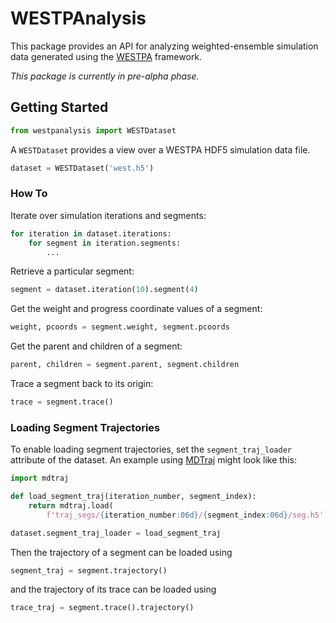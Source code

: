 # WESTPAnalysis

This package provides an API for analyzing weighted-ensemble simulation data generated using the [WESTPA](http://westpa.github.io/westpa/) framework.

*This package is currently in pre-alpha phase.*
 
## Getting Started

```py
from westpanalysis import WESTDataset
```
A `WESTDataset` provides a view over a WESTPA HDF5 simulation data file.
```py
dataset = WESTDataset('west.h5')
```

### How To

Iterate over simulation iterations and segments:
```py
for iteration in dataset.iterations:
    for segment in iteration.segments:
        ...
```

Retrieve a particular segment:
```py
segment = dataset.iteration(10).segment(4)
```

Get the weight and progress coordinate values of a segment:
```py
weight, pcoords = segment.weight, segment.pcoords
```

Get the parent and children of a segment:
```py
parent, children = segment.parent, segment.children
```

Trace a segment back to its origin:
```py
trace = segment.trace()
```

### Loading Segment Trajectories

To enable loading segment trajectories, set the `segment_traj_loader` attribute
of the dataset. An example using [MDTraj](https://www.mdtraj.org) might look like this:
```py
import mdtraj

def load_segment_traj(iteration_number, segment_index):
    return mdtraj.load(
        f'traj_segs/{iteration_number:06d}/{segment_index:06d}/seg.h5')

dataset.segment_traj_loader = load_segment_traj
```

Then the trajectory of a segment can be loaded using
```py
segment_traj = segment.trajectory()
```

and the trajectory of its trace can be loaded using
```py
trace_traj = segment.trace().trajectory()
```

